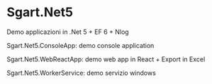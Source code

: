 # Sgart.Net5
Demo applicazioni in .Net 5 + EF 6 + Nlog

Sgart.Net5.ConsoleApp: demo console application

Sgart.Net5.WebReactApp: demo web app in React + Export in Excel

Sgart.Net5.WorkerService: demo servizio windows

